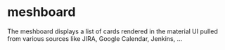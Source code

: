 # meshboard
The meshboard displays a list of cards rendered in the material UI pulled from various sources like JIRA, Google Calendar, Jenkins, ...
